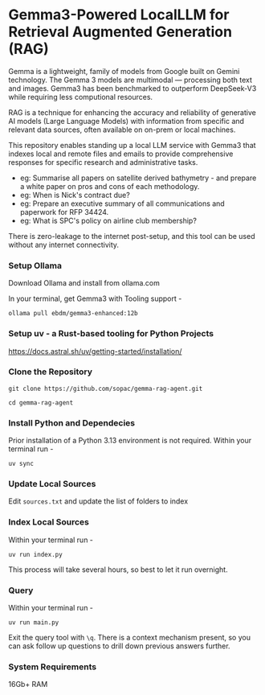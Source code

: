 # Gemma3-Powered LocalLLM for Retrieval Augmented Generation (RAG)

Gemma is a lightweight, family of models from Google built on Gemini technology. The Gemma 3 models are multimodal — processing both text and images. Gemma3 has been benchmarked to outperform DeepSeek-V3 while requiring less computional resources.

RAG is a technique for enhancing the accuracy and reliability of generative AI models (Large Language Models) with information from specific and relevant data sources, often available on on-prem or local machines.

This repository enables standing up a local LLM service with Gemma3 that indexes local and remote files and emails to provide comprehensive responses for specific research and administrative tasks.

- eg: Summarise all papers on satellite derived bathymetry - and prepare a white paper on pros and cons of each methodology.
- eg: When is Nick's contract due?
- eg: Prepare an executive summary of all communications and paperwork for RFP 34424.
- eg: What is SPC's policy on airline club membership?

There is zero-leakage to the internet post-setup, and this tool can be used without any internet connectivity.

### Setup Ollama

Download Ollama and install from ollama.com

In your terminal, get Gemma3 with Tooling support -

`ollama pull ebdm/gemma3-enhanced:12b`

### Setup uv - a Rust-based tooling for Python Projects

https://docs.astral.sh/uv/getting-started/installation/

### Clone the Repository

`git clone https://github.com/sopac/gemma-rag-agent.git`

`cd gemma-rag-agent`

### Install Python and Dependecies

Prior installation of a Python 3.13 environment is not required. Within your terminal run -

`uv sync`

### Update Local Sources

Edit `sources.txt` and update the list of folders to index 

### Index Local Sources

Within your terminal run -

`uv run index.py`

This process will take several hours, so best to let it run overnight.

### Query 
Within your terminal run -

`uv run main.py`

Exit the query tool with `\q`. There is a context mechanism present, so you can ask follow up questions to drill down previous answers further.

### System Requirements

16Gb+ RAM
